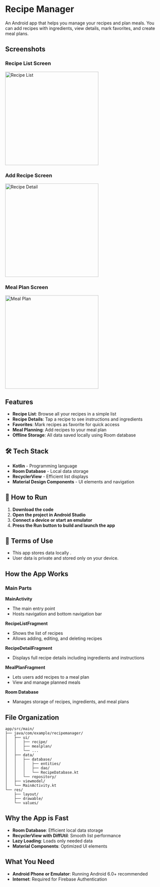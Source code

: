 # Recipe Manager

An Android app that helps you manage your recipes and plan meals. You can add recipes with ingredients, view details, mark favorites, and create meal plans.

## Screenshots

### Recipe List Screen

<img src="Screenshot 2025-06-23 204340.png" alt="Recipe List" width="300">

### Add Recipe Screen

<img src="Screenshot 2025-06-23 204410.png" alt="Recipe Detail" width="300">

### Meal Plan Screen

<img src="Screenshot 2025-06-23 204355.png" alt="Meal Plan" width="300">

## Features

* **Recipe List**: Browse all your recipes in a simple list
* **Recipe Details**: Tap a recipe to see instructions and ingredients
* **Favorites**: Mark recipes as favorite for quick access
* **Meal Planning**: Add recipes to your meal plan
* **Offline Storage**: All data saved locally using Room database

## 🛠 Tech Stack

* **Kotlin** - Programming language
* **Room Database** - Local data storage
* **RecyclerView** - Efficient list displays
* **Material Design Components** - UI elements and navigation

## 📂 How to Run

1. **Download the code**
2. **Open the project in Android Studio**
3. **Connect a device or start an emulator**
4. **Press the Run button to build and launch the app**

## 📄 Terms of Use

* This app stores data locally .
* User data is private and stored only on your device.

## How the App Works

### Main Parts

**MainActivity**

* The main entry point
* Hosts navigation and bottom navigation bar

**RecipeListFragment**

* Shows the list of recipes
* Allows adding, editing, and deleting recipes

**RecipeDetailFragment**

* Displays full recipe details including ingredients and instructions

**MealPlanFragment**

* Lets users add recipes to a meal plan
* View and manage planned meals

**Room Database**

* Manages storage of recipes, ingredients, and meal plans

## File Organization

```
app/src/main/
├── java/com/example/recipemanager/
│   ├── ui/
│   │   ├── recipe/
│   │   ├── mealplan/
│   │   └── ...
│   ├── data/
│   │   ├── database/
│   │   │   ├── entities/
│   │   │   ├── dao/
│   │   │   └── RecipeDatabase.kt
│   │   └── repository/
│   ├── viewmodel/
│   └── MainActivity.kt
└── res/
    ├── layout/
    ├── drawable/
    └── values/
```

## Why the App is Fast

* **Room Database**: Efficient local data storage
* **RecyclerView with DiffUtil**: Smooth list performance
* **Lazy Loading**: Loads only needed data
* **Material Components**: Optimized UI elements

## What You Need

* **Android Phone or Emulator**: Running Android 6.0+ recommended
* **Internet**: Required for Firebase Authentication
